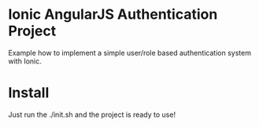 Ionic AngularJS Authentication Project
======================

Example how to implement a simple user/role based authentication system with Ionic.



Install
========

Just run the ./init.sh and the project is ready to use!
